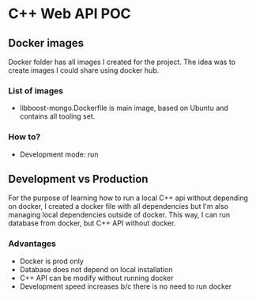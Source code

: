 # C++ Web API POC

## Docker images
Docker folder has all images I created for the project. The idea was to create images 
I could share using docker hub.
### List of images
* libboost-mongo.Dockerfile is main image, based on Ubuntu and contains all tooling set.
### How to?
* Development mode: run 

## Development vs Production
For the purpose of learning how to run a local C++ api without depending on docker, I created a docker file with all dependencies but I'm also managing local dependencies outside of docker. This way, I can run database from docker, but C++ API without docker.
### Advantages
* Docker is prod only
* Database does not depend on local installation
* C++ API can be modify without running docker
* Development speed increases b/c there is no need to run docker